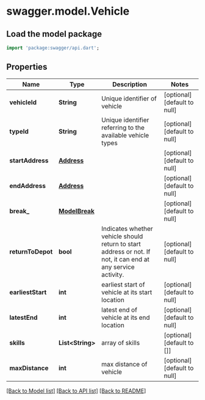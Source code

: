 # swagger.model.Vehicle

## Load the model package
```dart
import 'package:swagger/api.dart';
```

## Properties
Name | Type | Description | Notes
------------ | ------------- | ------------- | -------------
**vehicleId** | **String** | Unique identifier of vehicle | [optional] [default to null]
**typeId** | **String** | Unique identifier referring to the available vehicle types | [optional] [default to null]
**startAddress** | [**Address**](Address.md) |  | [optional] [default to null]
**endAddress** | [**Address**](Address.md) |  | [optional] [default to null]
**break_** | [**ModelBreak**](ModelBreak.md) |  | [optional] [default to null]
**returnToDepot** | **bool** | Indicates whether vehicle should return to start address or not. If not, it can end at any service activity. | [optional] [default to null]
**earliestStart** | **int** | earliest start of vehicle at its start location | [optional] [default to null]
**latestEnd** | **int** | latest end of vehicle at its end location | [optional] [default to null]
**skills** | **List&lt;String&gt;** | array of skills | [optional] [default to []]
**maxDistance** | **int** | max distance of vehicle | [optional] [default to null]

[[Back to Model list]](../README.md#documentation-for-models) [[Back to API list]](../README.md#documentation-for-api-endpoints) [[Back to README]](../README.md)


